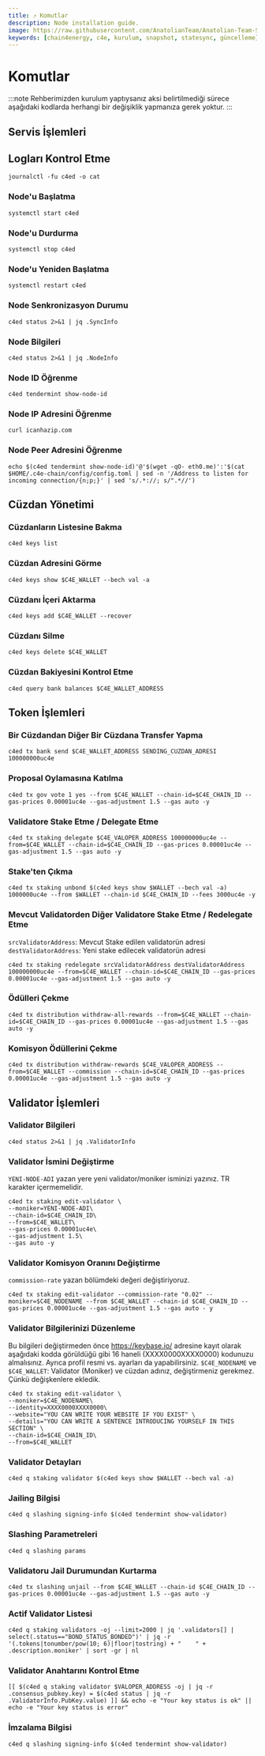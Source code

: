 ```yaml
---
title: ⤴️ Komutlar
description: Node installation guide.
image: https://raw.githubusercontent.com/AnatolianTeam/Anatolian-Team-Services/main/i18n/tr/docusaurus-plugin-content-docs/current/Testnet/Cosmos-Ecosystem/chain4energy/img/C4E-Service-Cover.jpg
keywords: [chain4energy, c4e, kurulum, snapshot, statesync, güncelleme]
---
```


# Komutlar
:::note
Rehberimizden kurulum yaptıysanız aksi belirtilmediği sürece aşağıdaki kodlarda herhangi bir değişiklik yapmanıza gerek yoktur.
:::

## Servis İşlemleri

## Logları Kontrol Etme 
```
journalctl -fu c4ed -o cat
```

### Node'u Başlatma
```
systemctl start c4ed
```

### Node'u Durdurma
```
systemctl stop c4ed
```

### Node'u Yeniden Başlatma
```
systemctl restart c4ed
```

### Node Senkronizasyon Durumu
```
c4ed status 2>&1 | jq .SyncInfo
```

### Node Bilgileri
```
c4ed status 2>&1 | jq .NodeInfo
```

### Node ID Öğrenme
```
c4ed tendermint show-node-id
```

### Node IP Adresini Öğrenme
```
curl icanhazip.com
```

### Node Peer Adresini Öğrenme
```
echo $(c4ed tendermint show-node-id)'@'$(wget -qO- eth0.me)':'$(cat $HOME/.c4e-chain/config/config.toml | sed -n '/Address to listen for incoming connection/{n;p;}' | sed 's/.*://; s/".*//')
```

## Cüzdan Yönetimi

### Cüzdanların Listesine Bakma
```
c4ed keys list
```

### Cüzdan Adresini Görme
```
c4ed keys show $C4E_WALLET --bech val -a
```

### Cüzdanı İçeri Aktarma
```
c4ed keys add $C4E_WALLET --recover
```

### Cüzdanı Silme
```
c4ed keys delete $C4E_WALLET
```

### Cüzdan Bakiyesini Kontrol Etme
```
c4ed query bank balances $C4E_WALLET_ADDRESS
```

## Token İşlemleri

### Bir Cüzdandan Diğer Bir Cüzdana Transfer Yapma
```
c4ed tx bank send $C4E_WALLET_ADDRESS SENDING_CUZDAN_ADRESI 100000000uc4e
```

### Proposal Oylamasına Katılma
```
c4ed tx gov vote 1 yes --from $C4E_WALLET --chain-id=$C4E_CHAIN_ID --gas-prices 0.00001uc4e --gas-adjustment 1.5 --gas auto -y
```

### Validatore Stake Etme / Delegate Etme
```
c4ed tx staking delegate $C4E_VALOPER_ADDRESS 100000000uc4e --from=$C4E_WALLET --chain-id=$C4E_CHAIN_ID --gas-prices 0.00001uc4e --gas-adjustment 1.5 --gas auto -y
```

### Stake'ten Çıkma
```
c4ed tx staking unbond $(c4ed keys show $WALLET --bech val -a) 1000000uc4e --from $WALLET --chain-id $C4E_CHAIN_ID --fees 3000uc4e -y
```

### Mevcut Validatorden Diğer Validatore Stake Etme / Redelegate Etme
`srcValidatorAddress`: Mevcut Stake edilen validatorün adresi
`destValidatorAddress`: Yeni stake edilecek validatorün adresi
```
c4ed tx staking redelegate srcValidatorAddress destValidatorAddress 100000000uc4e --from=$C4E_WALLET --chain-id=$C4E_CHAIN_ID --gas-prices 0.00001uc4e --gas-adjustment 1.5 --gas auto -y
```

### Ödülleri Çekme
```
c4ed tx distribution withdraw-all-rewards --from=$C4E_WALLET --chain-id=$C4E_CHAIN_ID --gas-prices 0.00001uc4e --gas-adjustment 1.5 --gas auto -y
```

### Komisyon Ödüllerini Çekme
```
c4ed tx distribution withdraw-rewards $C4E_VALOPER_ADDRESS --from=$C4E_WALLET --commission --chain-id=$C4E_CHAIN_ID --gas-prices 0.00001uc4e --gas-adjustment 1.5 --gas auto -y
```

## Validator İşlemleri

### Validator Bilgileri
```
c4ed status 2>&1 | jq .ValidatorInfo
```

### Validator İsmini Değiştirme
`YENI-NODE-ADI` yazan yere yeni validator/moniker isminizi yazınız. TR karakter içermemelidir.
```
c4ed tx staking edit-validator \
--moniker=YENI-NODE-ADI\
--chain-id=$C4E_CHAIN_ID\
--from=$C4E_WALLET\
--gas-prices 0.00001uc4e\
--gas-adjustment 1.5\
--gas auto -y
```

### Validator Komisyon Oranını Değiştirme
`commission-rate` yazan bölümdeki değeri değiştiriyoruz.
```
c4ed tx staking edit-validator --commission-rate "0.02" --moniker=$C4E_NODENAME --from $C4E_WALLET --chain-id $C4E_CHAIN_ID --gas-prices 0.00001uc4e --gas-adjustment 1.5 --gas auto - y
```

### Validator Bilgilerinizi Düzenleme
Bu bilgileri değiştirmeden önce https://keybase.io/ adresine kayıt olarak aşağıdaki kodda görüldüğü gibi 16 haneli (XXXX0000XXXX0000) kodunuzu almalısınız. Ayrıca profil resmi vs. ayarları da yapabilirsiniz. 
`$C4E_NODENAME` ve `$C4E_WALLET`: Validator (Moniker) ve cüzdan adınız, değiştirmeniz gerekmez. Çünkü değişkenlere ekledik.
```
c4ed tx staking edit-validator \
--moniker=$C4E_NODENAME\
--identity=XXXX0000XXXX0000\
--website="YOU CAN WRITE YOUR WEBSITE IF YOU EXIST" \
--details="YOU CAN WRITE A SENTENCE INTRODUCING YOURSELF IN THIS SECTION" \
--chain-id=$C4E_CHAIN_ID\
--from=$C4E_WALLET
```

### Validator Detayları
```
c4ed q staking validator $(c4ed keys show $WALLET --bech val -a)
```

### Jailing Bilgisi
```
c4ed q slashing signing-info $(c4ed tendermint show-validator)
```

### Slashing Parametreleri
```
c4ed q slashing params
```

### Validatoru Jail Durumundan Kurtarma 
```
c4ed tx slashing unjail --from $C4E_WALLET --chain-id $C4E_CHAIN_ID --gas-prices 0.00001uc4e --gas-adjustment 1.5 --gas auto -y
```

### Actif Validator Listesi
```
c4ed q staking validators -oj --limit=2000 | jq '.validators[] | select(.status=="BOND_STATUS_BONDED")' | jq -r '(.tokens|tonumber/pow(10; 6)|floor|tostring) + " 	 " + .description.moniker' | sort -gr | nl
```

### Validator Anahtarını Kontrol Etme
```
[[ $(c4ed q staking validator $VALOPER_ADDRESS -oj | jq -r .consensus_pubkey.key) = $(c4ed status | jq -r .ValidatorInfo.PubKey.value) ]] && echo -e "Your key status is ok" || echo -e "Your key status is error"
```

### İmzalama Bilgisi
```
c4ed q slashing signing-info $(c4ed tendermint show-validator)
```